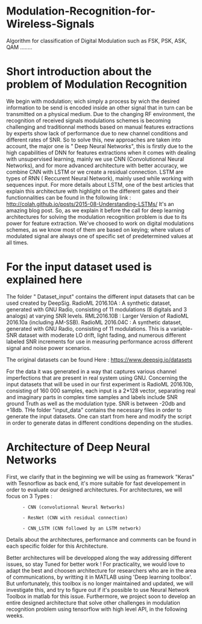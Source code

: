 # Modulation-Recognition-for-Wireless-Signals
Algorithm for classification of Digital Modulation such as FSK, PSK, ASK, QAM ........

# Short introduction about the problem of Modulation Recognition
We begin with modulation; wich simply a process by wich the desired information to be send is encoded inside an other signal that in turn can be transmitted on a physical medium.
Due to the changing RF environment, the recognition of received signals modulations schemes is becoming challenging and traditionnal methods based on manual features extractions by experts show lack of performance due to new channel conditions and different rates of SNR. So to solve this, new approaches are taken into account, the major one is " Deep Neural Networks", this is firstly due to the high capabilities of DNN for features extractions when it comes with dealing with unsupervised learning, mainly we use CNN (Convolutionnal Neural Networks), and for more advanced architecture with better accuracy, we combine CNN with LSTM or we create a residual connection. 
LSTM are types of RNN ( Reccurent Neural Network), mainly used while working with sequences input. For more details about LSTM, one of the best articles that explain this architecture with highlight on the different gates and their functionnalities can be found in the following link : http://colah.github.io/posts/2015-08-Understanding-LSTMs/
It's an amazing blog post.
So, as we explain it before the call for deep learning architectures for solving the modulation recognition problem is due to its power for feature extraction. We've choosed to work on digital modulations schemes, as we know most of them are based on keying; where values of modulated signal are always one of specific set of predetermined values at all times.

# For the input dataset used is explained here
The folder " Dataset_input" contains the different input datasets that can be used created by DeepSig.
RadioML 2016.10A : A synthetic dataset, generated with GNU Radio, consisting of 11 modulations (8 digitals and 3 analogs) at varying SNR levels.
RML2016.10B : Larger Version of RadioML 2016.10a (including AM-SSB).
RadioML 2016.04C : A synthetic dataset, generated with GNU Radio, consisting of 11 modulations. This is a variable-SNR dataset with moderate LO drift, light fading, and numerous different labeled SNR increments for use in measuring performance across different signal and noise power scenarios.

The original datasets can be found Here :
https://www.deepsig.io/datasets

For the data it was generated in a way that captures various channel imperfections that are present in real system using GNU.
Concerning the input datasets that will be used in our first experiment is RadioML 2016.10b, consisting of 160 000 samples, each input is a 2*128 vector, separating real and imaginary parts in complex time samples and labels include SNR ground Truth as well as the modulation type. SNR is between -20db and +18db.
THe folder "input_data" contains the necessary files in order to generate the input datasets. One can start from here and modify the script in order to generate datas in different conditions depending on the studies.

# Architecture of Deep Neural Networks
First, we clarify that in the beginning we will be using as framework "Keras" with Tesnorflow as back end, it's more suitable for fast developement in order to evaluate our designed architectures. 
For architectures, we will focus on 3 Types :

          - CNN (convolutionnal Neural Networks)
	
          - ResNet (CNN with residual connection)
	
          - CNN_LSTM (CNN followed by an LSTM network)
          
Details about the architectures, performance and comments can be found in each specific folder for this Architecture.

Better architectures will be developped along the way addressing different issues, so stay Tuned for better work ! 
For practicality, we would love to adapt the best and choosen architecture for researchers who are in the area of communications, by writting it in MATLAB using 'Deep learning toolbox'. But unfortunately, this toolbox is no longer maintained and updated, we will investigate this, and try to figure out if it's possible to use Neural Network Toolbox in matlab for this issue. Furthermore, we project soon to develop an entire designed architecture that solve other challenges in modulation recognition problem using tensorflow with high level API, in the following weeks. 
